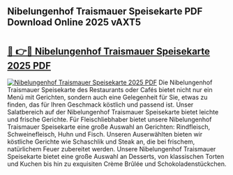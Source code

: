 ## Nibelungenhof Traismauer Speisekarte PDF Download Online 2025 vAXT5

# <h2><a href="http://gc5kkdn.nevu.top/?p=Nibelungenhof+Traismauer+Speisekarte">🔗 👉🔴 Nibelungenhof Traismauer Speisekarte 2025 PDF</a></h2>

[![Nibelungenhof Traismauer Speisekarte 2025 PDF](https://i.imgur.com/dBaPXMq.png)](http://gc5kkdn.nevu.top/?p=Nibelungenhof+Traismauer+Speisekarte)
Die Nibelungenhof Traismauer Speisekarte des Restaurants oder Cafés bietet nicht nur ein Menü mit Gerichten, sondern auch eine Gelegenheit für Sie, etwas zu finden, das für Ihren Geschmack köstlich und passend ist. Unser Salatbereich auf der Nibelungenhof Traismauer Speisekarte bietet leichte und frische Gerichte. Für Fleischliebhaber bietet unsere Nibelungenhof Traismauer Speisekarte eine große Auswahl an Gerichten: Rindfleisch, Schweinefleisch, Huhn und Fisch. Unseren Auserwählten bieten wir köstliche Gerichte wie Schaschlik und Steak an, die bei frischem, natürlichem Feuer zubereitet werden. Unsere Nibelungenhof Traismauer Speisekarte bietet eine große Auswahl an Desserts, von klassischen Torten und Kuchen bis hin zu exquisiten Crème Brûlée und Schokoladenstückchen.
